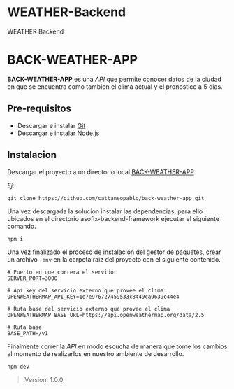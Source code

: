# WEATHER-Backend

WEATHER Backend

# BACK-WEATHER-APP

**BACK-WEATHER-APP** es una *API* que permite conocer datos de la ciudad en que se encuentra como tambien el clima actual y el pronostico a 5 dias.

## Pre-requisitos

* Descargar e instalar [Git](https://git-scm.com/)
* Descargar e instalar [Node.js](https://nodejs.org/es/download/)

## Instalacion

Descargar el proyecto a un directorio local [BACK-WEATHER-APP](https://github.com/cattaneopablo/back-weather-app.git).

*Ej:*

```git
git clone https://github.com/cattaneopablo/back-weather-app.git
```

Una vez descargada la solución instalar las dependencias, para ello ubicados en el directorio asofix-backend-framework ejecutar el siguiente comando.

```npm
npm i
```
Una vez finalizado el proceso de instalación del gestor de paquetes, crear un archivo ```.env``` en la carpeta raiz del proyecto con el siguiente contenido.
```
# Puerto en que correra el servidor
SERVER_PORT=3000

# Api key del servicio externo que provee el clima
OPENWEATHERMAP_API_KEY=1e7e976727459533c8449ca9639e44e4

# Ruta base del servicio externo que provee el clima
OPENWEATHERMAP_BASE_URL=https://api.openweathermap.org/data/2.5

# Ruta base
BASE_PATH=/v1
```

Finalmente correr la *API* en modo escucha de manera que tome los cambios al momento de realizarlos en nuestro ambiente de desarrollo.

```npm
npm dev
```

> Version: 1.0.0